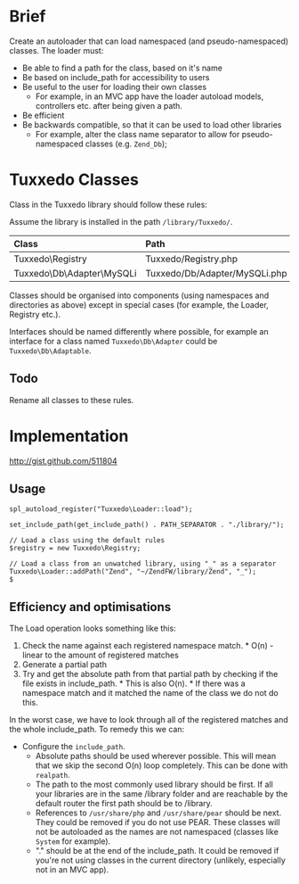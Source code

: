 # Brief #
Create an autoloader that can load namespaced (and pseudo-namespaced) classes. The loader must:

  * Be able to find a path for the class, based on it's name
  * Be based on include\_path for accessibility to users
  * Be useful to the user for loading their own classes
    * For example, in an MVC app have the loader autoload models, controllers etc. after being given a path.
  * Be efficient
  * Be backwards compatible, so that it can be used to load other libraries
    * For example, alter the class name separator to allow for pseudo-namespaced classes (e.g. `Zend_Db`);

# Tuxxedo Classes #
Class in the Tuxxedo library should follow these rules:

Assume the library is installed in the path `/library/Tuxxedo/`.

| **Class** | **Path** |
|:----------|:---------|
| Tuxxedo\Registry | Tuxxedo/Registry.php |
| Tuxxedo\Db\Adapter\MySQLi | Tuxxedo/Db/Adapter/MySQLi.php |

Classes should be organised into components (using namespaces and directories as above) except in special cases (for example, the Loader, Registry etc.).

Interfaces should be named differently where possible, for example an interface for a class named `Tuxxedo\Db\Adapter` could be `Tuxxedo\Db\Adaptable`.

## Todo ##
Rename all classes to these rules.

# Implementation #

http://gist.github.com/511804

## Usage ##
```
spl_autoload_register("Tuxxedo\Loader::load");

set_include_path(get_include_path() . PATH_SEPARATOR . "./library/");

// Load a class using the default rules
$registry = new Tuxxedo\Registry;

// Load a class from an unwatched library, using "_" as a separator
Tuxxedo\Loader::addPath("Zend", "~/ZendFW/library/Zend", "_");
$
```

## Efficiency and optimisations ##
The Load operation looks something like this:
  1. Check the name against each registered namespace match.
    * O(n) - linear to the amount of registered matches
  1. Generate a partial path
  1. Try and get the absolute path from that partial path by checking if the file exists in include\_path.
    * This is also O(n).
    * If there was a namespace match and it matched the name of the class we do not do this.

In the worst case, we have to look through all of the registered matches and the whole include\_path. To remedy this we can:
  * Configure the `include_path`.
    * Absolute paths should be used wherever possible. This will mean that we skip the second O(n) loop completely. This can be done with `realpath`.
    * The path to the most commonly used library should be first. If all your libraries are in the same /library folder and are reachable by the default router the first path should be to /library.
    * References to `/usr/share/php` and `/usr/share/pear` should be next. They could be removed if you do not use PEAR. These classes will not be autoloaded as the names are not namespaced (classes like `System` for example).
    * "." should be at the end of the include\_path. It could be removed if you're not using classes in the current directory (unlikely, especially not in an MVC app).